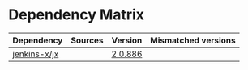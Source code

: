 # Dependency Matrix

Dependency | Sources | Version | Mismatched versions
---------- | ------- | ------- | -------------------
[jenkins-x/jx](https://github.com/jenkins-x/jx.git) |  | [2.0.886](https://github.com/jenkins-x/jx/releases/tag/v2.0.886) | 
